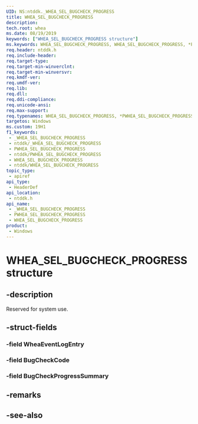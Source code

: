 ```yaml
---
UID: NS:ntddk._WHEA_SEL_BUGCHECK_PROGRESS
title: WHEA_SEL_BUGCHECK_PROGRESS
description: 
tech.root: whea
ms.date: 08/19/2019
keywords: ["WHEA_SEL_BUGCHECK_PROGRESS structure"]
ms.keywords: WHEA_SEL_BUGCHECK_PROGRESS, WHEA_SEL_BUGCHECK_PROGRESS, *PWHEA_SEL_BUGCHECK_PROGRESS,
req.header: ntddk.h
req.include-header: 
req.target-type: 
req.target-min-winverclnt: 
req.target-min-winversvr: 
req.kmdf-ver: 
req.umdf-ver: 
req.lib: 
req.dll: 
req.ddi-compliance: 
req.unicode-ansi: 
req.max-support: 
req.typenames: WHEA_SEL_BUGCHECK_PROGRESS, *PWHEA_SEL_BUGCHECK_PROGRESS
targetos: Windows
ms.custom: 19H1
f1_keywords:
 - _WHEA_SEL_BUGCHECK_PROGRESS
 - ntddk/_WHEA_SEL_BUGCHECK_PROGRESS
 - PWHEA_SEL_BUGCHECK_PROGRESS
 - ntddk/PWHEA_SEL_BUGCHECK_PROGRESS
 - WHEA_SEL_BUGCHECK_PROGRESS
 - ntddk/WHEA_SEL_BUGCHECK_PROGRESS
topic_type:
 - apiref
api_type:
 - HeaderDef
api_location:
 - ntddk.h
api_name:
 - _WHEA_SEL_BUGCHECK_PROGRESS
 - PWHEA_SEL_BUGCHECK_PROGRESS
 - WHEA_SEL_BUGCHECK_PROGRESS
product:
 - Windows
---
```


# WHEA_SEL_BUGCHECK_PROGRESS structure


## -description

Reserved for system use.

## -struct-fields

### -field WheaEventLogEntry

### -field BugCheckCode

### -field BugCheckProgressSummary

## -remarks

## -see-also

